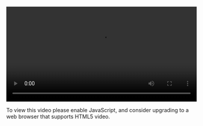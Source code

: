 <video controls="" style="width: 100%; display: block;"><source src="http://o86bpj665.bkt.clouddn.com/chrome-devtools/2-1-manipulate-dom.mp4" type="video/mp4"><p>To view this video please enable JavaScript, and consider upgrading to a web browser that supports HTML5 video.</p></video>
